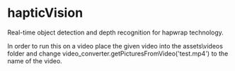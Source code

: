 # hapticVision
Real-time object detection and depth recognition for hapwrap technology.

In order to run this on a video place the given video into the assets\videos folder and change video_converter.getPicturesFromVideo('test.mp4') to the name of the video.

